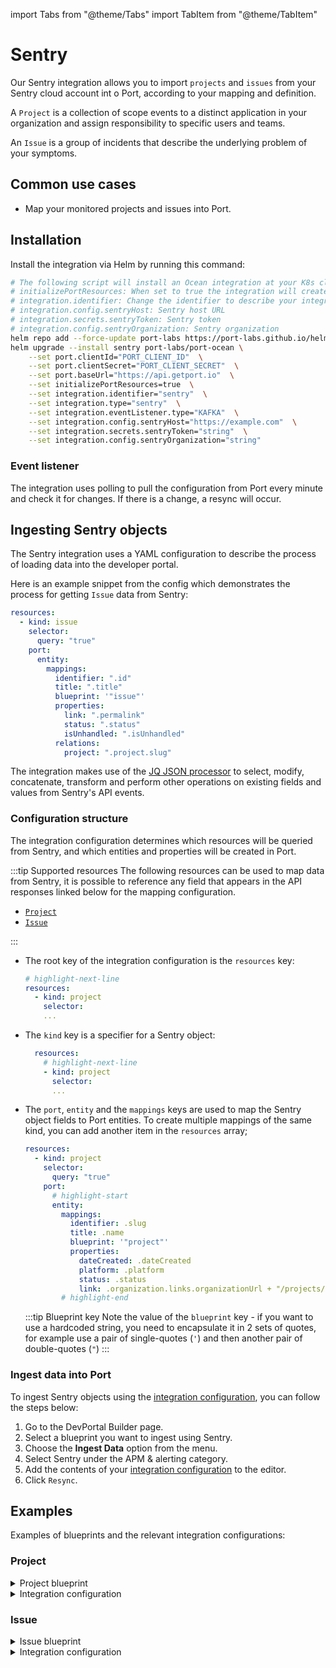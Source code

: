 import Tabs from "@theme/Tabs"
import TabItem from "@theme/TabItem"

# Sentry

Our Sentry integration allows you to import `projects` and `issues` from your Sentry cloud account int o Port, according to your mapping and definition.

A `Project` is a collection of scope events to a distinct application in your organization and assign responsibility to specific users and teams.

An `Issue` is a group of incidents that describe the underlying problem of your symptoms.

## Common use cases

- Map your monitored projects and issues into Port.

## Installation

Install the integration via Helm by running this command:

```bash showLineNumbers
# The following script will install an Ocean integration at your K8s cluster using helm
# initializePortResources: When set to true the integration will create default blueprints + JQ Mappings
# integration.identifier: Change the identifier to describe your integration
# integration.config.sentryHost: Sentry host URL
# integration.secrets.sentryToken: Sentry token
# integration.config.sentryOrganization: Sentry organization
helm repo add --force-update port-labs https://port-labs.github.io/helm-charts
helm upgrade --install sentry port-labs/port-ocean \
	--set port.clientId="PORT_CLIENT_ID"  \
	--set port.clientSecret="PORT_CLIENT_SECRET"  \
	--set port.baseUrl="https://api.getport.io"  \
	--set initializePortResources=true  \
	--set integration.identifier="sentry"  \
	--set integration.type="sentry"  \
	--set integration.eventListener.type="KAFKA"  \
	--set integration.config.sentryHost="https://example.com"  \
	--set integration.secrets.sentryToken="string"  \
	--set integration.config.sentryOrganization="string"
```

### Event listener

The integration uses polling to pull the configuration from Port every minute and check it for changes. If there is a change, a resync will occur.

## Ingesting Sentry objects

The Sentry integration uses a YAML configuration to describe the process of loading data into the developer portal.

Here is an example snippet from the config which demonstrates the process for getting `Issue` data from Sentry:

```yaml showLineNumbers
resources:
  - kind: issue
    selector:
      query: "true"
    port:
      entity:
        mappings:
          identifier: ".id"
          title: ".title"
          blueprint: '"issue"'
          properties:
            link: ".permalink"
            status: ".status"
            isUnhandled: ".isUnhandled"
          relations:
            project: ".project.slug"
```

The integration makes use of the [JQ JSON processor](https://stedolan.github.io/jq/manual/) to select, modify, concatenate, transform and perform other operations on existing fields and values from Sentry's API events.

### Configuration structure

The integration configuration determines which resources will be queried from Sentry, and which entities and properties will be created in Port.

:::tip Supported resources
The following resources can be used to map data from Sentry, it is possible to reference any field that appears in the API responses linked below for the mapping configuration.

- [`Project`](https://docs.sentry.io/api/projects/list-your-projects/)
- [`Issue`](https://docs.sentry.io/api/events/list-a-projects-issues/)

:::

- The root key of the integration configuration is the `resources` key:

  ```yaml showLineNumbers
  # highlight-next-line
  resources:
    - kind: project
      selector:
      ...
  ```

- The `kind` key is a specifier for a Sentry object:

  ```yaml showLineNumbers
    resources:
      # highlight-next-line
      - kind: project
        selector:
        ...
  ```

- The `port`, `entity` and the `mappings` keys are used to map the Sentry object fields to Port entities. To create multiple mappings of the same kind, you can add another item in the `resources` array;

  ```yaml showLineNumbers
  resources:
    - kind: project
      selector:
        query: "true"
      port:
        # highlight-start
        entity:
          mappings:
            identifier: .slug
            title: .name
            blueprint: '"project"'
            properties:
              dateCreated: .dateCreated
              platform: .platform
              status: .status
              link: .organization.links.organizationUrl + "/projects/" + .name
          # highlight-end
  ```

  :::tip Blueprint key
  Note the value of the `blueprint` key - if you want to use a hardcoded string, you need to encapsulate it in 2 sets of quotes, for example use a pair of single-quotes (`'`) and then another pair of double-quotes (`"`)
  :::

### Ingest data into Port

To ingest Sentry objects using the [integration configuration](#configuration-structure), you can follow the steps below:

1. Go to the DevPortal Builder page.
2. Select a blueprint you want to ingest using Sentry.
3. Choose the **Ingest Data** option from the menu.
4. Select Sentry under the APM & alerting category.
5. Add the contents of your [integration configuration](#configuration-structure) to the editor.
6. Click `Resync`.

## Examples

Examples of blueprints and the relevant integration configurations:

### Project

<details>
<summary>Project blueprint</summary>

```json showLineNumbers
{
  "identifier": "project",
  "title": "project",
  "icon": "Sentry",
  "schema": {
    "properties": {
      "dateCreated": {
        "title": "dateCreated",
        "type": "string",
        "format": "date-time"
      },
      "platform": {
        "type": "string",
        "title": "platform"
      },
      "status": {
        "title": "status",
        "type": "string",
        "enum": [
          "active",
          "disabled",
          "pending_deletion",
          "deletion_in_progress"
        ]
      },
      "link": {
        "title": "link",
        "type": "string",
        "format": "url"
      }
    },
    "required": []
  },
  "mirrorProperties": {},
  "calculationProperties": {},
  "relations": {}
}
```

</details>

<details>
<summary>Integration configuration</summary>

```yaml showLineNumbers
resources:
  - kind: project
    selector:
      query: "true"
    port:
      entity:
        mappings:
          identifier: .slug
          title: .name
          blueprint: '"project"'
          properties:
            dateCreated: .dateCreated
            platform: .platform
            status: .status
            link: .organization.links.organizationUrl + "/projects/" + .name
```

</details>

### Issue

<details>
<summary>Issue blueprint</summary>

```json showLineNumbers
{
  "identifier": "issue",
  "title": "issue",
  "icon": "Sentry",
  "schema": {
    "properties": {
      "link": {
        "title": "link",
        "type": "string",
        "format": "url"
      },
      "status": {
        "title": "status",
        "type": "string"
      },
      "isUnhandled": {
        "icon": "DefaultProperty",
        "title": "isUnhandled",
        "type": "boolean"
      }
    },
    "required": []
  },
  "mirrorProperties": {},
  "calculationProperties": {},
  "relations": {
    "project": {
      "title": "project",
      "target": "project",
      "required": false,
      "many": false
    }
  }
}
```

</details>

<details>
<summary>Integration configuration</summary>

```yaml showLineNumbers
- kind: issue
    selector:
      query: "true"
    port:
      entity:
        mappings:
          identifier: ".id"
          title: ".title"
          blueprint: '"issue"'
          properties:
            link: ".permalink"
            status: ".status"
            isUnhandled: ".isUnhandled"
          relations:
            project: ".project.slug"
```

</details>
